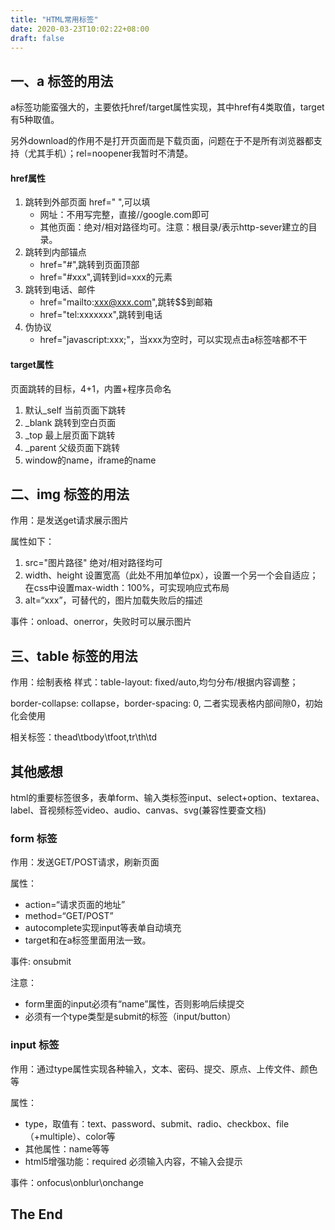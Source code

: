 ```yaml
---
title: "HTML常用标签"
date: 2020-03-23T10:02:22+08:00
draft: false
---
```

## 一、a 标签的用法
a标签功能蛮强大的，主要依托href/target属性实现，其中href有4类取值，target有5种取值。

另外download的作用不是打开页面而是下载页面，问题在于不是所有浏览器都支持（尤其手机）；rel=noopener我暂时不清楚。
#### href属性
1. 跳转到外部页面
   href=" ",可以填
   * 网址：不用写完整，直接//google.com即可
   * 其他页面：绝对/相对路径均可。注意：根目录/表示http-sever建立的目录。
2. 跳转到内部锚点
   * href="#",跳转到页面顶部
   * href="#xxx",调转到id=xxx的元素
3. 跳转到电话、邮件
   * href="mailto:xxx@xxx.com",跳转$$到邮箱
   * href="tel:xxxxxxx",跳转到电话
4. 伪协议
   * href="javascript:xxx;"，当xxx为空时，可以实现点击a标签啥都不干
#### target属性
页面跳转的目标，4+1，内置+程序员命名
1. 默认_self 当前页面下跳转
2. _blank 跳转到空白页面
3. _top 最上层页面下跳转
4. _parent 父级页面下跳转
5. window的name，iframe的name
## 二、img 标签的用法
作用：是发送get请求展示图片

属性如下：
1. src="图片路径" 绝对/相对路径均可
2. width、height 设置宽高（此处不用加单位px），设置一个另一个会自适应；
   在css中设置max-width：100%，可实现响应式布局
3. alt=“xxx”，可替代的，图片加载失败后的描述

事件：onload、onerror，失败时可以展示图片
## 三、table 标签的用法
作用：绘制表格
样式：table-layout: fixed/auto,均匀分布/根据内容调整；

border-collapse: collapse，border-spacing: 0, 二者实现表格内部间隙0，初始化会使用

相关标签：thead\tbody\tfoot,tr\th\td
## 其他感想
html的重要标签很多，表单form、输入类标签input、select+option、textarea、label、音视频标签video、audio、canvas、svg(兼容性要查文档)
### form 标签
作用：发送GET/POST请求，刷新页面

属性：
* action=“请求页面的地址”
* method=“GET/POST”
* autocomplete实现input等表单自动填充
* target和在a标签里面用法一致。

事件: onsubmit

注意：
* form里面的input必须有“name”属性，否则影响后续提交
* 必须有一个type类型是submit的标签（input/button）
### input 标签
作用：通过type属性实现各种输入，文本、密码、提交、原点、上传文件、颜色等

属性：
* type，取值有：text、password、submit、radio、checkbox、file（+multiple）、color等
* 其他属性：name等等
* html5增强功能：required 必须输入内容，不输入会提示

事件：onfocus\onblur\onchange


## The End